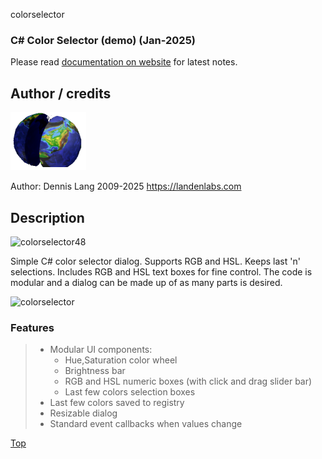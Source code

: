 colorselector

### C# Color Selector (demo) (Jan-2025)

Please read [documentation on website](https://landenlabs.com/cs_colorselector/colorselector.html) for latest notes.

## Author / credits
![](doc-info/logo.png)

Author:
  Dennis Lang 2009-2025
  https://landenlabs.com

## Description
 
![colorselector48](doc-info/colorSelector48.png)

Simple C# color selector dialog. Supports RGB and HSL. Keeps last 'n' selections. Includes RGB and HSL text boxes for fine control. The code is modular and a dialog can be made up of as many parts is desired.

![colorselector](doc-info/colorSelector.png)

### Features


> *   Modular UI components:
>     *   Hue,Saturation color wheel
>     *   Brightness bar
>     *   RGB and HSL numeric boxes (with click and drag slider bar)
>     *   Last few colors selection boxes
> *   Last few colors saved to registry
> *   Resizable dialog
> *   Standard event callbacks when values change

[Top](#top)
